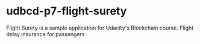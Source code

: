 # udbcd-p7-flight-surety
Flight Surety is a sample application for Udacity's Blockchain course. Flight delay insurance for passengers

